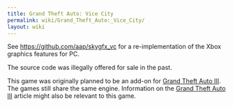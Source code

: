 ```yaml
---
title: Grand Theft Auto: Vice City
permalink: wiki/Grand_Theft_Auto:_Vice_City/
layout: wiki
---
```


See <https://github.com/aap/skygfx_vc> for a re-implementation of the
Xbox graphics features for PC.

The source code was illegally offered for sale in the past.

This game was originally planned to be an add-on for [Grand Theft Auto
III](/wiki/Grand_Theft_Auto_III "wikilink"). The games still share the same
engine. Information on the [Grand Theft Auto
III](/wiki/Grand_Theft_Auto_III "wikilink") article might also be relevant to
this game.

